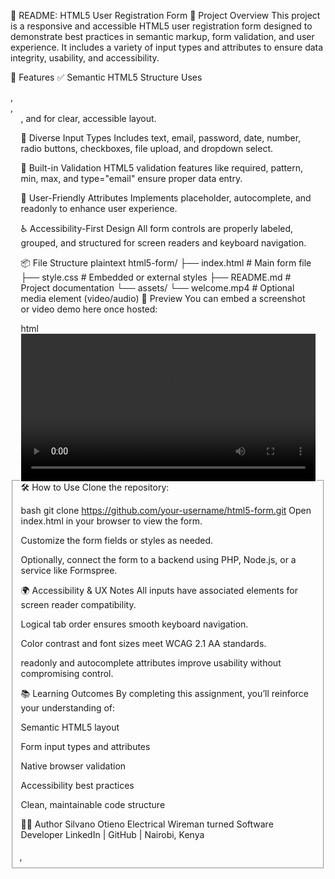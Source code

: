 📄 README: HTML5 User Registration Form
🧠 Project Overview
This project is a responsive and accessible HTML5 user registration form designed to demonstrate best practices in semantic markup, form validation, and user experience. It includes a variety of input types and attributes to ensure data integrity, usability, and accessibility.

🚀 Features
✅ Semantic HTML5 Structure Uses <section>, <article>, <fieldset>, <legend>, and <label> for clear, accessible layout.

🧩 Diverse Input Types Includes text, email, password, date, number, radio buttons, checkboxes, file upload, and dropdown select.

🔐 Built-in Validation HTML5 validation features like required, pattern, min, max, and type="email" ensure proper data entry.

🧠 User-Friendly Attributes Implements placeholder, autocomplete, and readonly to enhance user experience.

♿ Accessibility-First Design All form controls are properly labeled, grouped, and structured for screen readers and keyboard navigation.

📦 File Structure
plaintext
html5-form/
├── index.html        # Main form file
├── style.css         # Embedded or external styles
├── README.md         # Project documentation
└── assets/
    └── welcome.mp4   # Optional media element (video/audio)
📸 Preview
You can embed a screenshot or video demo here once hosted:

html
<video controls width="100%">
  <source src="assets/welcome.mp4" type="video/mp4" />
  Your browser does not support the video tag.
</video>
🛠️ How to Use
Clone the repository:

bash
git clone https://github.com/your-username/html5-form.git
Open index.html in your browser to view the form.

Customize the form fields or styles as needed.

Optionally, connect the form to a backend using PHP, Node.js, or a service like Formspree.

🌍 Accessibility & UX Notes
All inputs have associated <label> elements for screen reader compatibility.

Logical tab order ensures smooth keyboard navigation.

Color contrast and font sizes meet WCAG 2.1 AA standards.

readonly and autocomplete attributes improve usability without compromising control.

📚 Learning Outcomes
By completing this assignment, you’ll reinforce your understanding of:

Semantic HTML5 layout

Form input types and attributes

Native browser validation

Accessibility best practices

Clean, maintainable code structure

👨‍💻 Author
Silvano Otieno Electrical Wireman turned Software Developer LinkedIn | GitHub | Nairobi, Kenya
